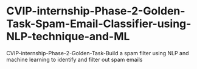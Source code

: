 # CVIP-internship-Phase-2-Golden-Task-Spam-Email-Classifier-using-NLP-technique-and-ML
CVIP-internship-Phase-2-Golden-Task-Build a spam filter using NLP and machine learning to identify and filter out spam emails
